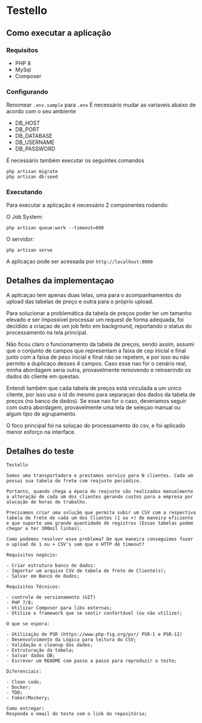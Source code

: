 # Testello
## Como executar a aplicação
### Requisitos
 - PHP 8
 - MySql
 - Composer

### Configurando
Renomear `.env.sample` para `.env`
É necessário mudar as variaveis abaixo de acordo com o seu ambiente
 - DB_HOST
 - DB_PORT
 - DB_DATABASE
 - DB_USERNAME
 - DB_PASSWORD

É necessário também executar os seguintes comandos
```shell
php artisan migrate
php artisan db:seed
```

 ### Executando
 Para executar a aplicação é necessário 2 componentes rodando:

 O Job System:
 ```
 php artisan queue:work --timeout=600
 ```
 
 O servidor:
 ```
 php artisan serve
 ```
 A aplicaçao pode ser acessada por `http://localhost:8000`

## Detalhes da implementaçao
A aplicaçao tem apenas duas telas, uma para o acompanhamentos do upload das tabelas de preço e outra para o próprio upload.

Para solucionar a problemática da tabela de preços poder ter um tamanho elevado e ser impossível processar um request de forma adequada, foi decidido a criaçao de um job feito em background, reportando o status do processamento na tela principal.

Não ficou claro o funcionamento da tabela de preços, sendo assim, assumi que o conjunto de campos que representam a faixa de cep inicial e final junto com a faixa de peso inicial e final não se repetem, e por isso eu não permito a duplicaço desses 4 campos. Caso esse nao for o cenário real, minha abordagem seria outra, provavelmente removendo e reinserindo os dados do cliente em questao.

Entendi também que cada tabela de preços está vinculada a um unico cliente, por isso uso o id do mesmo para separaçao dos dados da tabela de preços (no banco de dados). Se esse nao for o caso, deveriamos seguir com outra abordagem, provavelmente uma tela de seleçao manual ou algum tipo de agrupamento.

O foco principal foi na soluçao do processamento do csv, e foi aplicado menor esforço na interface.
## Detalhes do teste

```
Testello

Somos uma transportadora e prestamos serviço para N clientes. Cada um possui sua tabela de frete com reajuste periódico.

Portanto, quando chega a época do reajuste são realizados manualmente a alteração de cada um dos clientes gerando custos para a empresa por alocação de horas de trabalho.

Precisamos criar uma solução que permita subir um CSV com a respectiva tabela de frete de cada um dos Clientes (1 ou +) de maneira eficiente e que suporte uma grande quantidade de registros (Essas tabelas podem chegar a ter 300mil linhas).

Como podemos resolver esse problema? De que maneira conseguimos fazer o upload de 1 ou + CSV's sem que o HTTP dê timeout?

Requisitos negócio:

- Criar estrutura banco de dados:    
- Importar um arquivo CSV de tabela de frete de Cliente(s);
- Salvar em Banco de dados;

Requisitos Técnicos:

- controle de versionamento (GIT)
- PHP 7/8;
- Utilizar Composer para libs externas;
- Utilize o framework que se sentir confortável (ou não utilize);

O que se espera: 

- Utilização de PSR (https://www.php-fig.org/psr/ PSR-1 e PSR-12)
- Desenvolvimento da Lógica para leitura do CSV;
- Validação e cleanup dos dados;
- Estruturação da tabela;
- Salvar dados DB;
- Escrever um README com passo a passo para reproduzir o teste;

Diferenciais:

- Clean code;
- Docker;
- TDD;
- Faker/Mockery;

Como entregar:
Responda o email do teste com o link do repositório;
```

